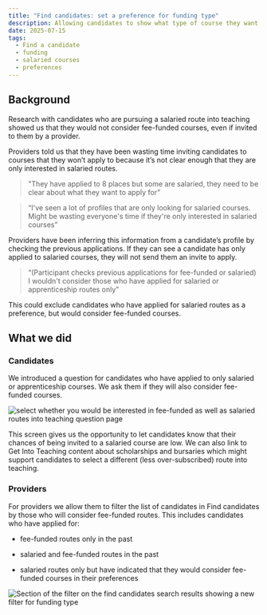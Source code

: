 ```yaml
---
title: "Find candidates: set a preference for funding type"
description: Allowing candidates to show what type of course they want to be invited to. 
date: 2025-07-15
tags:
  - Find a candidate
  - funding
  - salaried courses
  - preferences
---
```


## Background

Research with candidates who are pursuing a salaried route into teaching showed us that they would not consider fee-funded courses, even if invited to them by a provider.

Providers told us that they have been wasting time inviting candidates to courses that they won’t apply to because it’s not clear enough that they are only interested in salaried routes.

> "They have applied to 8 places but some are salaried, they need to be clear about what they want to apply for”

> “I've seen a lot of profiles that are only looking for salaried courses. Might be wasting everyone's time if they're only interested in salaried courses”

Providers have been inferring this information from a candidate’s profile by checking the previous applications. If they can see a candidate has only applied to salaried courses, they will not send them an invite to apply.

> “(Participant checks previous applications for fee-funded or salaried) I wouldn't consider those who have applied for salaried or apprenticeship routes only”

This could exclude candidates who have applied for salaried routes as a preference, but would consider fee-funded courses.

## What we did

### Candidates

We introduced a question for candidates who have applied to only salaried or apprenticeship courses. We ask them if they will also consider fee-funded courses.

![select whether you would be interested in fee-funded as well as salaried routes into teaching question page](funding-preference-screen.png)

This screen gives us the opportunity to let candidates know that their chances of being invited to a salaried course are low. We can also link to Get Into Teaching content about scholarships and bursaries which might support candidates to select a different (less over-subscribed) route into teaching.

### Providers

For providers we allow them to filter the list of candidates in Find candidates by those who will consider fee-funded routes. This includes candidates who have applied for:

* fee-funded routes only in the past

* salaried and fee-funded routes in the past

* salaried routes only but have indicated that they would consider fee-funded courses in their preferences

![Section of the filter on the find candidates search results showing a new filter for funding type](funding-type-filter.png)
